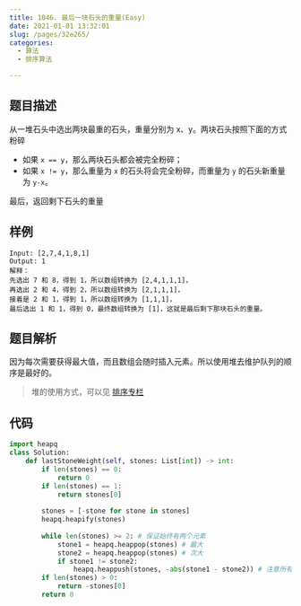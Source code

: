 ```yaml
---
title: 1046. 最后一块石头的重量(Easy)
date: 2021-01-01 13:32:01
slug: /pages/32e265/
categories: 
  - 算法
  - 排序算法

---
```


## 题目描述

从一堆石头中选出两块最重的石头，重量分别为 x、y。两块石头按照下面的方式粉碎

- 如果 `x == y`，那么两块石头都会被完全粉碎；
- 如果 `x != y`，那么重量为 `x` 的石头将会完全粉碎，而重量为 `y` 的石头新重量为 `y-x`。

最后，返回剩下石头的重量

## 样例

```
Input: [2,7,4,1,8,1]
Output: 1
解释：
先选出 7 和 8，得到 1，所以数组转换为 [2,4,1,1,1]，
再选出 2 和 4，得到 2，所以数组转换为 [2,1,1,1]，
接着是 2 和 1，得到 1，所以数组转换为 [1,1,1]，
最后选出 1 和 1，得到 0，最终数组转换为 [1]，这就是最后剩下那块石头的重量。
```

## 题目解析

因为每次需要获得最大值，而且数组会随时插入元素。所以使用堆去维护队列的顺序是最好的。

> 堆的使用方式，可以见 [排序专栏](/pages/38e915/)

## 代码

```python
import heapq
class Solution:
    def lastStoneWeight(self, stones: List[int]) -> int:
        if len(stones) == 0:
            return 0 
        if len(stones) == 1:
            return stones[0]
        
        stones = [-stone for stone in stones]
        heapq.heapify(stones)
        
        while len(stones) >= 2: # 保证始终有两个元素
            stone1 = heapq.heappop(stones) # 最大 
            stone2 = heapq.heappop(stones) # 次大 
            if stone1 != stone2:
                heapq.heappush(stones, -abs(stone1 - stone2)) # 注意所有的元素在处理和使用的时候要转负数
        if len(stones) > 0:
            return -stones[0]
        return 0 
```

